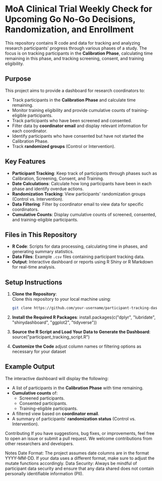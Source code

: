 # MoA Clinical Trial Weekly Check for Upcoming Go No-Go Decisions, Randomization, and Enrollment

This repository contains R code and data for tracking and analyzing research participants' progress through various phases of a study. The focus is on tracking participants in the **Calibration Phase**, calculating time remaining in this phase, and tracking screening, consent, and training eligibility.

## Purpose

This project aims to provide a dashboard for research coordinators to:

- Track participants in the **Calibration Phase** and calculate time remaining.
- Monitor training eligibility and provide cumulative counts of training-eligible participants.
- Track participants who have been screened and consented.
- Filter data by **coordinator email** and display relevant information for each coordinator.
- Identify participants who have consented but have not started the Calibration Phase.
- Track **randomized groups** (Control or Intervention).

## Key Features

- **Participant Tracking**: Keep track of participants through phases such as Calibration, Screening, Consent, and Training.
- **Date Calculations**: Calculate how long participants have been in each phase and identify overdue actions.
- **Randomization Tracking**: View participants' randomization groups (Control vs. Intervention).
- **Data Filtering**: Filter by coordinator email to view data for specific coordinators.
- **Cumulative Counts**: Display cumulative counts of screened, consented, and training-eligible participants.

## Files in This Repository

- **R Code**: Scripts for data processing, calculating time in phases, and generating summary statistics.
- **Data Files**: Example `.csv` files containing participant tracking data.
- **Output**: Interactive dashboard or reports using R Shiny or R Markdown for real-time analysis.

## Setup Instructions

1. **Clone the Repository**:  
   Clone this repository to your local machine using:
   ```bash
   git clone https://github.com/your-username/participant-tracking-dashboard.git

2. **Install the Required R Packages**:
  install.packages(c("dplyr", "lubridate", "shinydashboard", "ggplot2", "tidyverse"))

3. **Source the R Script and Load Your Data to Generate the Dashboard**:
  source("participant_tracking_script.R")

4. **Customize the Code**
   adjust column names or filtering options as necessary for your dataset

## Example Output

The interactive dashboard will display the following:

- A list of participants in the **Calibration Phase** with time remaining.
- **Cumulative counts** of:
  - Screened participants.
  - Consented participants.
  - Training-eligible participants.
- A filtered view based on **coordinator email**.
- A summary of participants' **randomization status** (Control vs. Intervention).

Contributing
If you have suggestions, bug fixes, or improvements, feel free to open an issue or submit a pull request. We welcome contributions from other researchers and developers.

Notes
Date Format: The project assumes date columns are in the format YYYY-MM-DD. If your data uses a different format, make sure to adjust the mutate functions accordingly.
Data Security: Always be mindful of participant data security and ensure that any data shared does not contain personally identifiable information (PII).

